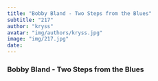 ```yaml
---
title: "Bobby Bland - Two Steps from the Blues"
subtitle: "217"
author: "kryss"
avatar: "img/authors/kryss.jpg"
image: "img/217.jpg"
date:
---
```


### Bobby Bland - Two Steps from the Blues
